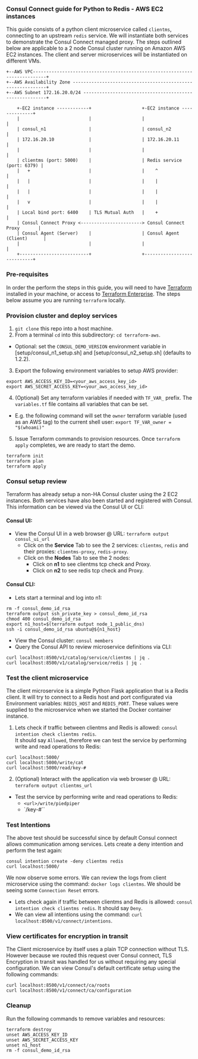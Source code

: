 ### Consul Connect guide for Python to Redis - AWS EC2 instances

This guide consists of a python client microservice called `clientms`, connecting to an upstream `redis` service. We will instantiate both services to demonstrate the Consul Connect managed proxy. The steps outlined below are applicable to a 2 node Consul cluster running on Amazon AWS EC2 instances. The client and server microservices will be instantiated on different VMs.

```
+--AWS VPC---------------------------------------------------------------------------+
+--AWS Availability Zone ------------------------------------------------------------+
+--AWS Subnet 172.16.20.0/24 --------------------------------------------------------+

    +-EC2 instance ------------+                   +-EC2 instance --------------+
    |                          |                   |                            |
    | consul_n1                |                   | consul_n2                  |
    | 172.16.20.10             |                   | 172.16.20.11               |
    |                          |                   |                            |
    | clientms (port: 5000)    |                   | Redis service (port: 6379) |
    |   +                      |                   |    ^                       |
    |   |                      |                   |    |                       |
    |   |                      |                   |    |                       |
    |   v                      |                   |    |                       |
    | Local bind port: 6400    | TLS Mutual Auth   |    +                       |
    | Consul Connect Proxy <-----------------------> Consul Connect Proxy       |
    | Consul Agent (Server)    |                   | Consul Agent (Client)      |
    |                          |                   |                            |
    +--------------------------+                   +----------------------------+
```

### Pre-requisites
In order the perform the steps in this guide, you will need to have [Terraform](https://www.terraform.io/downloads.html) installed in your machine, or access to [Terraform Enterprise](https://www.terraform.io/docs/enterprise/index.html). The steps below assume you are running `terraform` locally.

### Provision cluster and deploy services
1. `git clone` this repo into a host machine.
2. From a terminal `cd` into this subdirectory: `cd terraform-aws`.
  - Optional: set the `CONSUL_DEMO_VERSION` environment variable in [setup/consul_n1_setup.sh] and [setup/consul_n2_setup.sh] (defaults to 1.2.2).
3. Export the following environment variables to setup AWS provider:
```
export AWS_ACCESS_KEY_ID=<your_aws_access_key_id>
export AWS_SECRET_ACCESS_KEY=<your_aws_access_key_id>
```
4. (Optional) Set any terraform variables if needed with `TF_VAR_` prefix. The `variables.tf` file contains all variables that can be set.
  - E.g. the following command will set the `owner` terraform variable (used as an AWS tag) to the current shell user: `export TF_VAR_owner = "$(whoami)"`

5. Issue Terraform commands to provision resources. Once `terraform apply` completes, we are ready to start the demo.
```
terraform init
terraform plan
terraform apply
```

### Consul setup review
Terraform has already setup a non-HA Consul cluster using the 2 EC2 instances. Both services have also been started and registered with Consul. This information can be viewed via the Consul UI or CLI:

#### Consul UI:
- View the Consul UI in a web browser @ URL: `terraform output consul_ui_url`
  - Click on the **Service** Tab to see the 2 services: `clientms`, `redis` and their proxies: `clientms-proxy`, `redis-proxy`.
  - Click on the **Nodes** Tab to see the 2 nodes:
    - Click on **n1** to see clientms tcp check and Proxy.
    - Click on **n2** to see redis tcp check and Proxy.    

#### Consul CLI:
- Lets start a terminal and log into n1:
```
rm -f consul_demo_id_rsa
terraform output ssh_private_key > consul_demo_id_rsa
chmod 400 consul_demo_id_rsa
export n1_host=$(terraform output node_1_public_dns)
ssh -i consul_demo_id_rsa ubuntu@${n1_host}
```

- View the Consul cluster: `consul members`
- Query the Consul API to review microservice definitions via CLI:   
```
curl localhost:8500/v1/catalog/service/clientms | jq .
curl localhost:8500/v1/catalog/service/redis | jq .
```

### Test the client microservice
The client microservice is a simple Python Flask application that is a Redis client. It will try to connect to a Redis host and port configurated via Environment variables: `REDIS_HOST` and `REDIS_PORT`. These values were supplied to the microservice when we started the Docker container instance.  

1. Lets check if traffic between clientms and Redis is allowed: `consul intention check clientms redis`.  
It should say `Allowed`, therefore we can test the service by performing write and read operations to Redis:  
```
curl localhost:5000/
curl localhost:5000/write/cat
curl localhost:5000/read/key-#
```

2. (Optional) Interact with the application via web browser @ URL: `terraform output clientms_url`
  - Test the service by performing write and read operations to Redis:
    - `<url>/write/piedpiper`
    - `<url>/key-#``

### Test Intentions
The above test should be successful since by default Consul connect allows communication among services. Lets create a deny intention and perform the test again:  

```
consul intention create -deny clientms redis
curl localhost:5000/
```
We now observe some errors. We can review the logs from client microservice using the command: `docker logs clientms`. We should be seeing some `Connection Reset` errors.  
- Lets check again if traffic between clientms and Redis is allowed: `consul intention check clientms redis`. It should say `Deny`.
- We can view all intentions using the command: `curl localhost:8500/v1/connect/intentions`.

### View certificates for encryption in transit
The Client microservice by itself uses a plain TCP connection without TLS. However because we routed this request over Consul connect, TLS Encryption in transit was handled for us without requiring any special configuration. We can view Consul's default certificate setup using the following commands:  
```
curl localhost:8500/v1/connect/ca/roots
curl localhost:8500/v1/connect/ca/configuration
```

### Cleanup
Run the following commands to remove variables and resources:
```
terraform destroy
unset AWS_ACCESS_KEY_ID
unset AWS_SECRET_ACCESS_KEY
unset n1_host
rm -f consul_demo_id_rsa
```
